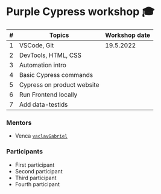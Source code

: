 # Purple Cypress workshop 🎓

| #  | Topics                                             | Workshop date |
|----|----------------------------------------------------|--------------|
| 1  | VSCode, Git                                        | 19.5.2022 |
| 2  | DevTools, HTML, CSS                                |           |
| 3  | Automation intro                                   |      |
| 4  | Basic Cypress commands                             |      |
| 5  | Cypress on product website                         |      |
| 6  | Run Frontend locally                               |      |
| 7  | Add data-testids                                   |      |

### Mentors

* Venca [`vaclavGabriel`](https://github.com/vaclavGabriel/)

### Participants

* First participant
* Second participant
* Third participant
* Fourth participant
